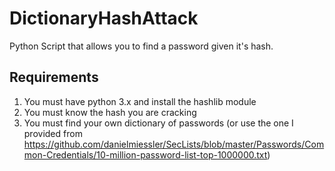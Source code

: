 # DictionaryHashAttack
Python Script that allows you to find a password given it's hash.

## Requirements
1. You must have python 3.x and install the hashlib module
2. You must know the hash you are cracking
3. You must find your own dictionary of passwords (or use the one I provided from https://github.com/danielmiessler/SecLists/blob/master/Passwords/Common-Credentials/10-million-password-list-top-1000000.txt)
